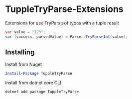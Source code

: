 # TuppleTryParse-Extensions
Extensions for use TryParse of types with a tuple result

```cs
var value = "123";
var (success, parsedValue) = Parser.TryParseInt(value);
```

## Installing
Install from Nuget

```powershell
Install-Package TuppleTryParse 
```

Install from dotnet core CLI

```powershell
dotnet add package TuppleTryParse 
```
